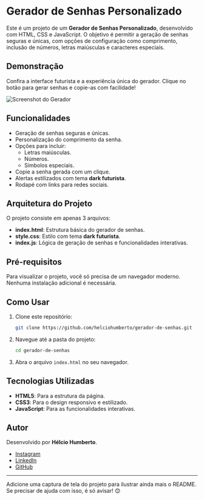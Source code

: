 # Gerador de Senhas Personalizado

Este é um projeto de um **Gerador de Senhas Personalizado**, desenvolvido com HTML, CSS e JavaScript. O objetivo é permitir a geração de senhas seguras e únicas, com opções de configuração como comprimento, inclusão de números, letras maiúsculas e caracteres especiais. 

## Demonstração

Confira a interface futurista e a experiência única do gerador. Clique no botão para gerar senhas e copie-as com facilidade!

![Screenshot do Gerador](coloque_aqui_o_link_ou_path_para_uma_imagem.png)

## Funcionalidades

- Geração de senhas seguras e únicas.
- Personalização do comprimento da senha.
- Opções para incluir:
  - Letras maiúsculas.
  - Números.
  - Símbolos especiais.
- Copie a senha gerada com um clique.
- Alertas estilizados com tema **dark futurista**.
- Rodapé com links para redes sociais.

## Arquitetura do Projeto

O projeto consiste em apenas 3 arquivos:

- **index.html**: Estrutura básica do gerador de senhas.
- **style.css**: Estilo com tema **dark futurista**.
- **index.js**: Lógica de geração de senhas e funcionalidades interativas.

## Pré-requisitos

Para visualizar o projeto, você só precisa de um navegador moderno. Nenhuma instalação adicional é necessária.

## Como Usar

1. Clone este repositório:
   ```bash
   git clone https://github.com/helciohumberto/gerador-de-senhas.git
   ```
2. Navegue até a pasta do projeto:
   ```bash
   cd gerador-de-senhas
   ```
3. Abra o arquivo `index.html` no seu navegador.

## Tecnologias Utilizadas

- **HTML5**: Para a estrutura da página.
- **CSS3**: Para o design responsivo e estilizado.
- **JavaScript**: Para as funcionalidades interativas.

## Autor

Desenvolvido por **Hélcio Humberto**.

- [Instagram](https://www.instagram.com/helciohumberto)
- [LinkedIn](https://www.linkedin.com/in/helciohumberto)
- [GitHub](https://github.com/helciohumberto)

---

Adicione uma captura de tela do projeto para ilustrar ainda mais o README. Se precisar de ajuda com isso, é só avisar! 😊
